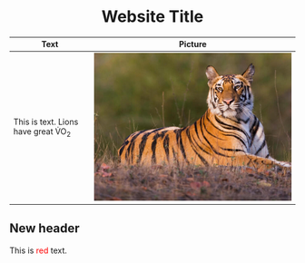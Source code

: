 <!DOCTYPE html>
<html>
<head>
</head>
<body>

<h1 align="center"> Website Title </h1>

Text | Picture
------- | -------
This is text.  Lions have great V&#775;O<sub>2</sub> | ![Cool Tiger](Pictures/Tiger.jpg)

<h2> New header </h2>

This is <span style="color: red;">red</span> text.
  
</body>
</html>
